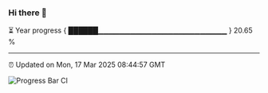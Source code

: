### Hi there 👋

⏳ Year progress { ██████▁▁▁▁▁▁▁▁▁▁▁▁▁▁▁▁▁▁▁▁▁▁▁▁ } 20.65 %

---

⏰ Updated on Mon, 17 Mar 2025 08:44:57 GMT

![Progress Bar CI](https://github.com/IshwaranRudhara/GIT-ACTION/workflows/Progress%20Bar%20CI/badge.svg)
